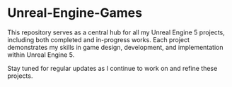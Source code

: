 # Unreal-Engine-Games
 This repository serves as a central hub for all my Unreal Engine 5 projects, including both completed and in-progress works. Each project demonstrates my skills in game design, development, and implementation within Unreal Engine 5.

Stay tuned for regular updates as I continue to work on and refine these projects.
